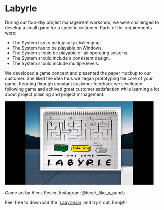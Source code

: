 # Labyrle

During our four-day project management workshop, we were challenged to develop a small game for a specific customer.
Parts of the requirements were:
* The System has to be logically challenging.
* The System has to be playable on Windows.
* The System should be playable on all operating systems.
* The System should include a consistent design.
* The System should include multiple levels.

We developed a game concept and presented the paper mockup to our customer.
She liked the idea thus we began prototyping the core of your game. Iterating through constant customer feedback we developed following game and achived great customer satisfaction while learning a lot about project planning and project management.

![](https://github.com/SirBenedick/Labyrle/blob/master/labyrle.gif?raw=true)

Game art by Alena Rosler, Instagram: @heart_like_a_panda

Feel free to download the '[Labyrle.jar](https://github.com/SirBenedick/Labyrle/blob/master/Labyrle.jar?raw=true)' and try it out. Enojy!!!
